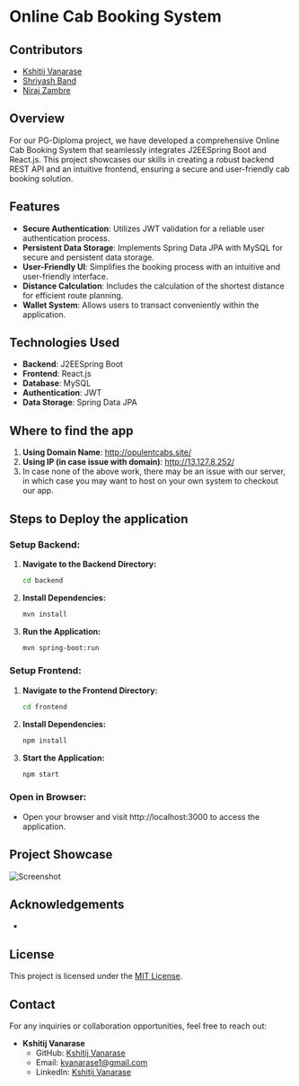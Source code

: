 # Online Cab Booking System

## Contributors

- [Kshitij Vanarase](https://github.com/Kshitij-V-80352)
- [Shriyash Band](https://github.com/SHRIYASH-BAND)
- [Niraj Zambre](https://github.com/74756-Niraj)

## Overview

For our PG-Diploma project, we have developed a comprehensive Online Cab Booking System that seamlessly integrates J2EESpring Boot and React.js. This project showcases our skills in creating a robust backend REST API and an intuitive frontend, ensuring a secure and user-friendly cab booking solution.

## Features

- **Secure Authentication**: Utilizes JWT validation for a reliable user authentication process.
- **Persistent Data Storage**: Implements Spring Data JPA with MySQL for secure and persistent data storage.
- **User-Friendly UI**: Simplifies the booking process with an intuitive and user-friendly interface.
- **Distance Calculation**: Includes the calculation of the shortest distance for efficient route planning.
- **Wallet System**: Allows users to transact conveniently within the application.

## Technologies Used

- **Backend**: J2EESpring Boot
- **Frontend**: React.js
- **Database**: MySQL
- **Authentication**: JWT
- **Data Storage**: Spring Data JPA

## Where to find the app

1. **Using Domain Name**: http://opulentcabs.site/
2. **Using IP (in case issue with domain)**: http://13.127.8.252/
3. In case none of the above work, there may be an issue with our server, in which case you may want to host on your own system to checkout our app.

## Steps to Deploy the application

### Setup Backend:

1. **Navigate to the Backend Directory:**
   ```bash
   cd backend
2. **Install Dependencies:**
   ```bash
   mvn install
3. **Run the Application:**
   ```bash
   mvn spring-boot:run

### Setup Frontend:

1. **Navigate to the Frontend Directory:**
   ```bash
   cd frontend
2. **Install Dependencies:**
   ```bash
   npm install
3. **Start the Application:**
   ```bash
   npm start

### Open in Browser:

- Open your browser and visit http://localhost:3000 to access the application.


## Project Showcase

![Screenshot](link/to/screenshot.png)

## Acknowledgements

- 

## License

This project is licensed under the [MIT License](LICENSE).

## Contact

For any inquiries or collaboration opportunities, feel free to reach out:

- **Kshitij Vanarase**
  - GitHub: [Kshitij Vanarase](https://github.com/Kshitij-V-80352)
  - Email: kvanarase1@gmail.com
  - LinkedIn: [Kshitij Vanarase](https://www.linkedin.com/in/kshitij-vanarase-b87bb6166/)


